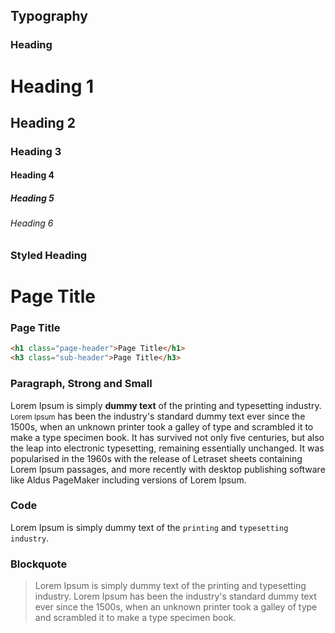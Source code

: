 <h2 id="typo">Typography</h2>

### Heading

<div class="docs-example">
  <h1>Heading 1</h1>
  <h2>Heading 2</h2>
  <h3>Heading 3</h3>
  <h4>Heading 4</h4>
  <h5>Heading 5</h5>
  <h6>Heading 6</h6>
</div>

### Styled Heading

<div class="docs-example">
  <h1 class="page-header">Page Title</h1>
  <h3 class="sub-header">Page Title</h3>
</div>



```html
<h1 class="page-header">Page Title</h1>
<h3 class="sub-header">Page Title</h3>
```

### Paragraph, Strong and Small

<div class="docs-example">
  <p>Lorem Ipsum is simply <strong>dummy text</strong> of the printing and typesetting industry. <small>Lorem Ipsum</small> has been the industry's standard dummy text ever since the 1500s, when an unknown printer took a galley of type and scrambled it to make a type specimen book. It has survived not only five centuries, but also the leap into electronic typesetting, remaining essentially unchanged. It was popularised in the 1960s with the release of Letraset sheets containing Lorem Ipsum passages, and more recently with desktop publishing software like Aldus PageMaker including versions of Lorem Ipsum.</p>
</div>

### Code

<div class="docs-example">
  <p>Lorem Ipsum is simply dummy text of the <code>printing</code> and <code>typesetting industry</code>.</p>
</div>

### Blockquote

<div class="docs-example">
  <blockquote>Lorem Ipsum is simply dummy text of the printing and typesetting industry. Lorem Ipsum has been the industry's standard dummy text ever since the 1500s, when an unknown printer took a galley of type and scrambled it to make a type specimen book.</blockquote>
</div>
